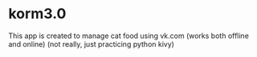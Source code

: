 # korm3.0
This app is created to manage cat food using vk.com (works both offline and online) (not really, just practicing python kivy)
